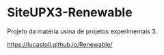 # SiteUPX3-Renewable
Projeto da matéria usina de projetos experimentais 3.

https://lucastoll.github.io/Renewable/
